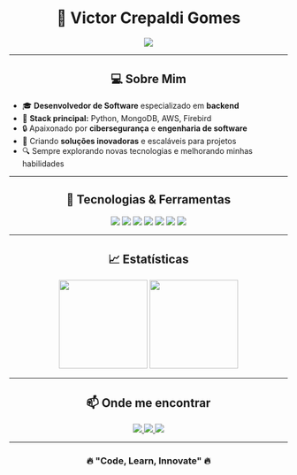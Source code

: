 <h1 align="center"> 🚀 Victor Crepaldi Gomes </h1>

<p align="center">
  <img src="https://readme-typing-svg.herokuapp.com?font=Fira+Code&pause=1000&color=00E1FF&center=true&width=450&lines=Backend+Developer;Python+%7C+MongoDB+%7C+AWS;Cybersecurity+%7C+Software+Engineering;Always+Learning+New+Technologies!">
</p>

---

<h2 align="center">💻 Sobre Mim</h2>

- 🎓 **Desenvolvedor de Software** especializado em **backend**  
- 🐍 **Stack principal:** Python, MongoDB, AWS, Firebird  
- 🔒 Apaixonado por **cibersegurança** e **engenharia de software**  
- 🚀 Criando **soluções inovadoras** e escaláveis para projetos  
- 🔍 Sempre explorando novas tecnologias e melhorando minhas habilidades  

---

<h2 align="center">🚀 Tecnologias & Ferramentas</h2>

<p align="center">
  <img src="https://img.shields.io/badge/Python-3776AB?style=for-the-badge&logo=python&logoColor=white">
  <img src="https://img.shields.io/badge/MongoDB-4EA94B?style=for-the-badge&logo=mongodb&logoColor=white">
  <img src="https://img.shields.io/badge/AWS-FF9900?style=for-the-badge&logo=amazonaws&logoColor=white">
  <img src="https://img.shields.io/badge/Firebird-FF4500?style=for-the-badge&logo=firebird&logoColor=white">
  <img src="https://img.shields.io/badge/HTML5-E34F26?style=for-the-badge&logo=html5&logoColor=white">
  <img src="https://img.shields.io/badge/CSS3-1572B6?style=for-the-badge&logo=css3&logoColor=white">
  <img src="https://img.shields.io/badge/GitHub-181717?style=for-the-badge&logo=github&logoColor=white">
</p>

---

<h2 align="center">📈 Estatísticas</h2>

<p align="center">
  <img src="https://github-readme-stats.vercel.app/api?username=VictorCrepaldiGomes&show_icons=true&theme=radical&hide=issues&count_private=true" height="160px"/>
  <img src="https://github-readme-streak-stats.herokuapp.com/?user=VictorCrepaldiGomes&theme=radical" height="160px"/>
</p>

---

<h2 align="center">📫 Onde me encontrar</h2>

<p align="center">
  <a href="https://www.linkedin.com/in/seuusuario" target="_blank">
    <img src="https://img.shields.io/badge/LinkedIn-0077B5?style=for-the-badge&logo=linkedin&logoColor=white">
  </a>
  <a href="mailto:seuemail@email.com" target="_blank">
    <img src="https://img.shields.io/badge/Email-D14836?style=for-the-badge&logo=gmail&logoColor=white">
  </a>
  <a href="https://github.com/VictorCrepaldiGomes" target="_blank">
    <img src="https://img.shields.io/badge/GitHub-181717?style=for-the-badge&logo=github&logoColor=white">
  </a>
</p>

---

<h3 align="center">🔥 "Code, Learn, Innovate" 🔥</h3>

